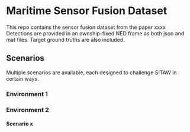 # Maritime Sensor Fusion Dataset
This repo contains the sensor fusion dataset from the paper xxxx
Detections are provided in an ownship-fixed NED frame as both json and mat files. Target ground truths are also included.

## Scenarios
Multiple scenarios are available, each designed to challenge SITAW in certain ways.
### Environment 1
### Environment 2
#### Scenario x
